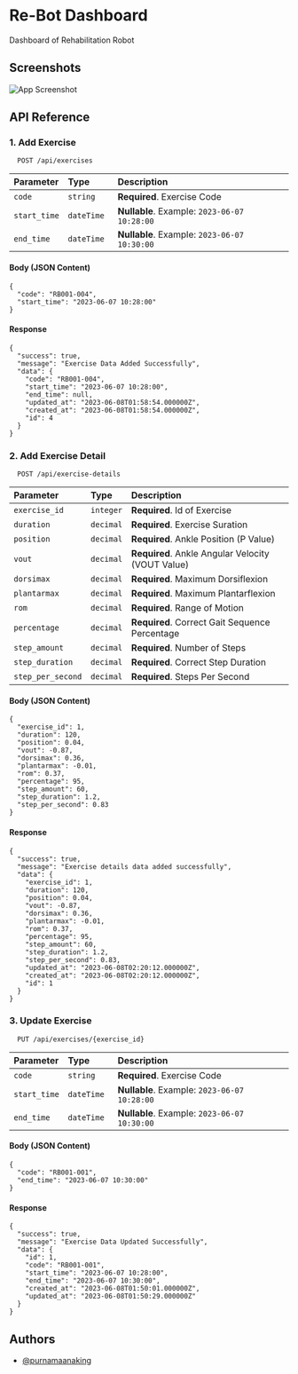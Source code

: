 
# Re-Bot Dashboard

Dashboard of  Rehabilitation Robot




## Screenshots

![App Screenshot](https://awesomescreenshot.s3.amazonaws.com/image/756918/40563469-88a36a30de8eaa4901a8d2272d01c270.png?X-Amz-Algorithm=AWS4-HMAC-SHA256&X-Amz-Credential=AKIAJSCJQ2NM3XLFPVKA%2F20230608%2Fus-east-1%2Fs3%2Faws4_request&X-Amz-Date=20230608T024020Z&X-Amz-Expires=28800&X-Amz-SignedHeaders=host&X-Amz-Signature=e7fb33bc1e7c3c9c50193a9838822a91a2ac1a3cc1a283ea895ce17cf217da18)


## API Reference

### 1. Add Exercise

```http
  POST /api/exercises
```

| Parameter | Type     | Description                |
| :-------- | :------- | :------------------------- |
| `code` | `string` | **Required**. Exercise Code |
| `start_time` | `dateTime ` | **Nullable**. Example: `2023-06-07 10:28:00` |
| `end_time` | `dateTime ` | **Nullable**. Example: `2023-06-07 10:30:00` |

#### Body (JSON Content)

```
{
  "code": "RB001-004",
  "start_time": "2023-06-07 10:28:00"
}
```

#### Response 

```
{
  "success": true,
  "message": "Exercise Data Added Successfully",
  "data": {
    "code": "RB001-004",
    "start_time": "2023-06-07 10:28:00",
    "end_time": null,
    "updated_at": "2023-06-08T01:58:54.000000Z",
    "created_at": "2023-06-08T01:58:54.000000Z",
    "id": 4
  }
}
```

### 2. Add Exercise Detail

```http
  POST /api/exercise-details
```

| Parameter | Type     | Description                       |
| :-------- | :------- | :-------------------------------- |
| `exercise_id` | `integer` | **Required**. Id of Exercise |
| `duration` | `decimal` | **Required**. Exercise Suration |
| `position` | `decimal` | **Required**. Ankle Position (P Value) |
| `vout` | `decimal` | **Required**. Ankle Angular Velocity (VOUT Value) |
| `dorsimax` | `decimal` | **Required**. Maximum Dorsiflexion |
| `plantarmax` | `decimal` | **Required**. Maximum Plantarflexion |
| `rom` | `decimal` | **Required**. Range of Motion |
| `percentage` | `decimal` | **Required**. Correct Gait Sequence Percentage |
| `step_amount` | `decimal` | **Required**. Number of Steps |
| `step_duration` | `decimal` | **Required**. Correct Step Duration |
| `step_per_second` | `decimal` | **Required**. Steps Per Second |

#### Body (JSON Content)

```
{
  "exercise_id": 1,
  "duration": 120,
  "position": 0.04,
  "vout": -0.87,
  "dorsimax": 0.36,
  "plantarmax": -0.01,
  "rom": 0.37,
  "percentage": 95,
  "step_amount": 60,
  "step_duration": 1.2,
  "step_per_second": 0.83
}
```

#### Response 

```
{
  "success": true,
  "message": "Exercise details data added successfully",
  "data": {
    "exercise_id": 1,
    "duration": 120,
    "position": 0.04,
    "vout": -0.87,
    "dorsimax": 0.36,
    "plantarmax": -0.01,
    "rom": 0.37,
    "percentage": 95,
    "step_amount": 60,
    "step_duration": 1.2,
    "step_per_second": 0.83,
    "updated_at": "2023-06-08T02:20:12.000000Z",
    "created_at": "2023-06-08T02:20:12.000000Z",
    "id": 1
  }
}
```

### 3. Update Exercise

```http
  PUT /api/exercises/{exercise_id}
```

| Parameter | Type     | Description                |
| :-------- | :------- | :------------------------- |
| `code` | `string` | **Required**. Exercise Code |
| `start_time` | `dateTime ` | **Nullable**. Example: `2023-06-07 10:28:00` |
| `end_time` | `dateTime ` | **Nullable**. Example: `2023-06-07 10:30:00` |

#### Body (JSON Content)

```
{
  "code": "RB001-001",
  "end_time": "2023-06-07 10:30:00"
}
```

#### Response 

```
{
  "success": true,
  "message": "Exercise Data Updated Successfully",
  "data": {
    "id": 1,
    "code": "RB001-001",
    "start_time": "2023-06-07 10:28:00",
    "end_time": "2023-06-07 10:30:00",
    "created_at": "2023-06-08T01:50:01.000000Z",
    "updated_at": "2023-06-08T01:50:29.000000Z"
  }
}
```


## Authors

- [@purnamaanaking](https://github.com/purnamaanaking)

